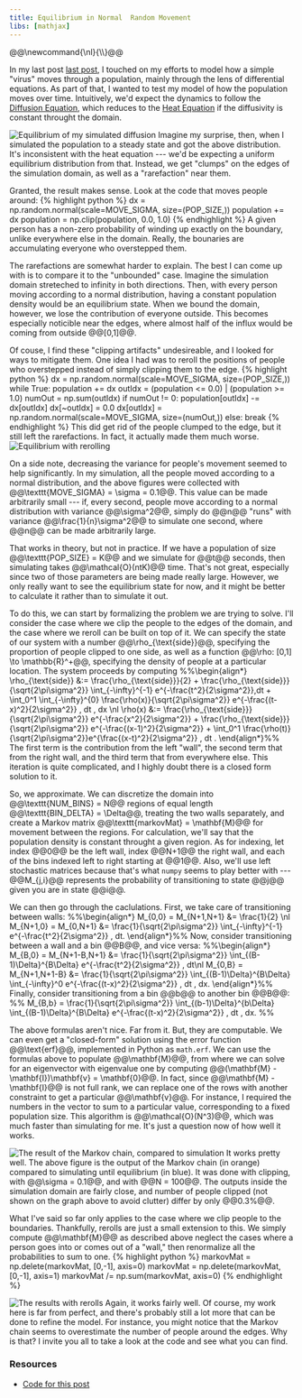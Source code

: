 ```yaml
---
title: Equilibrium in Normal  Random Movement
libs: [mathjax]
---
```


<div class="mathjaxDeclarations">
    @@\newcommand{\nl}{\\}@@
</div>

In my last post [last post]({{page.previous.url}}), I touched on my efforts to
model how a simple "virus" moves through a population, mainly through the lens
of differential equations. As part of that, I wanted to test my model of how the
population moves over time. Intuitively, we'd expect the dynamics to follow the
[Diffusion Equation](https://en.wikipedia.org/wiki/Diffusion_equation), which
reduces to the [Heat Equation](https://en.wikipedia.org/wiki/Heat_equation) if
the diffusivity is constant throught the domain.

![Equilibrium of my simulated diffusion](/assets/2020/09/07/clip_nofilter.png)
Imagine my surprise, then, when I simulated the population to a steady state and
got the above distribution. It's inconsistent with the heat equation --- we'd be
expecting a uniform equilibrium distribution from that. Instead, we get "clumps"
on the edges of the simulation domain, as well as a "rarefaction" near them.

Granted, the result makes sense. Look at the code that moves people around:
{% highlight python %}
dx = np.random.normal(scale=MOVE_SIGMA, size=(POP_SIZE,))
population += dx
population = np.clip(population, 0.0, 1.0)
{% endhighlight %}
A given person has a non-zero probability of winding up exactly on the boundary,
unlike everywhere else in the domain. Really, the bounaries are accumulating
everyone who overstepped them.

The rarefactions are somewhat harder to explain. The best I can come up with is
to compare it to the "unbounded" case. Imagine the simulation domain streteched
to infinity in both directions. Then, with every person moving according to a
normal distribution, having a constant population density would be an
equilibrium state. When we bound the domain, however, we lose the contribution
of everyone outside. This becomes especially noticible near the edges, where
almost half of the influx would be coming from outside @@[0,1]@@.

Of couse, I find these "clipping artifacts" undesireable, and I looked for ways
to mitigate them. One idea I had was to reroll the positions of people who
overstepped instead of simply clipping them to the edge.
{% highlight python %}
dx = np.random.normal(scale=MOVE_SIGMA, size=(POP_SIZE,))
while True:
    population += dx
    outIdx = (population <= 0.0) | (population >= 1.0)
    numOut = np.sum(outIdx)
    if numOut != 0:
        population[outIdx] -= dx[outIdx]
        dx[~outIdx] = 0.0
        dx[outIdx] = np.random.normal(scale=MOVE_SIGMA, size=(numOut,))
    else:
        break
{% endhighlight %}
This did get rid of the people clumped to the edge, but it still left the
rarefactions. In fact, it actually made them much worse.
![Equilibrium with rerolling](/assets/2020/09/07/reroll.png)

On a side note, decreasing the variance for people's movement seemed to help
significantly. In my simulation, all the people moved according to a normal
distribution, and the above figures were collected with @@\texttt{MOVE_SIGMA} =
\sigma = 0.1@@. This value can be made arbitrarily small --- if, every second,
people move according to a normal distribution with variance @@\sigma^2@@,
simply do @@n@@ "runs" with variance @@\frac{1}{n}\sigma^2@@ to simulate one
second, where @@n@@ can be made arbitrarily large.

That works in theory, but not in practice. If we have a population of size
@@\texttt{POP_SIZE} = K@@ and we simulate for @@t@@ seconds, then simulating
takes @@\mathcal{O}(ntK)@@ time. That's not great, especially since two of those
parameters are being made really large. However, we only really want to see the
equilibrium state for now, and it might be better to calculate it rather than to
simulate it out.

To do this, we can start by formalizing the problem we are trying to solve. I'll
consider the case where we clip the people to the edges of the domain, and the
case where we reroll can be built on top of it. We can specify the state of our
system with a number @@\rho_{\text{side}}@@, specifying the proportion of people
clipped to one side, as well as a function @@\rho: [0,1] \to \mathbb{R}^+@@,
specifying the density of people at a particular location. The system proceeds
by computing
%%\begin{align\*}
\rho_{\text{side}} &:=
    \frac{\rho_{\text{side}}}{2} +
    \frac{\rho_{\text{side}}}{\sqrt{2\pi\sigma^2}} \int_{-\infty}^{-1} e^{-\frac{t^2}{2\sigma^2}}\,dt +
    \int_0^1 \int_{-\infty}^{0} \frac{\rho(x)}{\sqrt{2\pi\sigma^2}} e^{-\frac{(t-x)^2}{2\sigma^2}} \, dt \, dx \nl
\rho(x) &:=
    \frac{\rho_{\text{side}}}{\sqrt{2\pi\sigma^2}} e^{-\frac{x^2}{2\sigma^2}} +
    \frac{\rho_{\text{side}}}{\sqrt{2\pi\sigma^2}} e^{-\frac{(x-1)^2}{2\sigma^2}} +
    \int_0^1 \frac{\rho(t)}{\sqrt{2\pi\sigma^2}}e^{\frac{(x-t)^2}{2\sigma^2}} \, dt .
\end{align\*}%%
The first term is the contribution from the left "wall", the second term that
from the right wall, and the third term that from everywhere else. This
iteration is quite complicated, and I highly doubt there is a closed form
solution to it.

So, we approximate. We can discretize the domain into @@\texttt{NUM_BINS} = N@@
regions of equal length @@\texttt{BIN_DELTA} = \Delta@@, treating the two walls
separately, and create a Markov matrix @@\texttt{markovMat} = \mathbf{M}@@ for
movement between the regions. For calculation, we'll say that the population
density is constant throught a given region. As for indexing, let index @@0@@ be
the left wall, index @@N+1@@ the right wall, and each of the bins indexed left
to right starting at @@1@@. Also, we'll use left stochastic matrices because
that's what `numpy` seems to play better with --- @@M_{j,i}@@ represents the
probability of transitioning to state @@j@@ given you are in state @@i@@.

We can then go through the caclulations. First, we take care of transitioning
between walls:
%%\begin{align\*}
M_{0,0} = M_{N+1,N+1} &= \frac{1}{2} \nl
M_{N+1,0} = M_{0,N+1} &= \frac{1}{\sqrt{2\pi\sigma^2}} \int_{-\infty}^{-1} e^{-\frac{t^2}{2\sigma^2}} \, dt.
\end{align\*}%%
Now, consider transitioning between a wall and a bin @@B@@, and vice versa:
%%\begin{align\*}
M_{B,0} = M_{N+1-B,N+1} &= \frac{1}{\sqrt{2\pi\sigma^2}} \int_{(B-1)\Delta}^{B\Delta} e^{-\frac{t^2}{2\sigma^2}} \, dt\nl
M_{0,B} = M_{N+1,N+1-B} &= \frac{1}{\sqrt{2\pi\sigma^2}} \int_{(B-1)\Delta}^{B\Delta} \int_{-\infty}^0 e^{-\frac{(t-x)^2}{2\sigma^2}} \, dt \, dx.
\end{align\*}%%
Finally, consider transitioning from a bin @@b@@ to another bin @@B@@:
%% M_{B,b} = \frac{1}{\sqrt{2\pi\sigma^2}} \int_{(b-1)\Delta}^{b\Delta} \int_{(B-1)\Delta}^{B\Delta} e^{-\frac{(t-x)^2}{2\sigma^2}} \, dt \, dx. %%

The above formulas aren't nice. Far from it. But, they are computable. We can
even get a "closed-form" solution using the error function @@\text{erf}@@,
implemented in Python as `math.erf`. We can use the formulas above to populate
@@\mathbf{M}@@, from where we can solve for an eigenvector with eigenvalue one
by computing @@(\mathbf{M} - \mathbf{I})\mathbf{v} = \mathbf{0}@@. In fact,
since @@\mathbf{M} - \mathbf{I}@@ is not full rank, we can replace one of the
rows with another constraint to get a particular @@\mathbf{v}@@. For instance, I
required the numbers in the vector to sum to a particular value, corresponding
to a fixed population size. This algorithm is @@\mathcal{O}(N^3)@@, which was
much faster than simulating for me. It's just a question now of how well it
works.

![The result of the Markov chain, compared to simulation](/assets/2020/09/07/clip_filter_expected.png)
It works pretty well. The above figure is the output of the Markov chain (in
orange) compared to simulating until equilibrium (in blue). It was done with
clipping, with @@\sigma = 0.1@@, and with @@N = 100@@. The outputs inside the
simulation domain are fairly close, and number of people clipped (not shown on
the graph above to avoid clutter) differ by only @@0.3\%@@.

What I've said so far only applies to the case where we clip people to the
boundaries. Thankfully, rerolls are just a small extension to this. We simply
compute @@\mathbf{M}@@ as described above neglect the cases where a person goes
into or comes out of a "wall," then renormalize all the probabilities to sum to
one.
{% highlight python %}
markovMat = np.delete(markovMat, [0,-1], axis=0)
markovMat = np.delete(markovMat, [0,-1], axis=1)
markovMat /= np.sum(markovMat, axis=0)
{% endhighlight %}

![The results with rerolls](/assets/2020/09/07/reroll_expected.png)
Again, it works fairly well. Of course, my work here is far from perfect, and
there's probably still a lot more that can be done to refine the model. For
instance, you might notice that the Markov chain seems to overestimate the
number of people around the edges. Why is that? I invite you all to take a look
at the code and see what you can find.

### Resources
* [Code for this post](https://github.com/ammrat13/ammrat13.github.io/tree/master/assets/2020/09/07/simulation)
